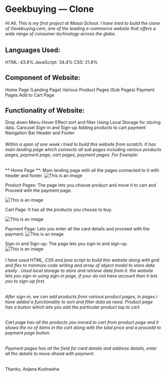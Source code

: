 # Geekbuying — Clone
 ###### Hi All, This is my first project at Masai School. I have tried to build the clone of Geekbuying.com, one of the leading e-commerce website that offers a wide range of consumer technology across the globe.

## Languages Used:
HTML: 43.8%
JavaScript: 34.4%
CSS: 21.8%

## Component of Website:
Home Page (Landing Page)
Various Product Pages (Sub Pages)
Payment Pages
Add to Cart Page

## Functionality of Website:
Drop down Menu
Hover Effect
sort and filter
Using Local Storage for storing data.
Carousel
Sign-in and Sign-up
Adding products to cart
payment
Navigation Bar
Header and Footer

###### Within a span of one week i tried to build this website from scratch. It has main landing page which connects all sub pages including various products pages, payment page, cart pages, payment pages. For Example:

** Home Page **: Main landing page with all the pages connected to it with header and footer.
![This is an image](https://myoctocat.com/assets/images/base-octocat.svg)


Product Pages: The page lets you choose product and move it to cart and Proceed with the payment page.

![This is an image](https://myoctocat.com/assets/images/base-octocat.svg)


Cart Page: It has all the products you choose to buy.

![This is an image](https://myoctocat.com/assets/images/base-octocat.svg)


Payment Page: Lets you enter all the card details and proceed with the payment.
![This is an image](https://myoctocat.com/assets/images/base-octocat.svg)


Sign-in and Sign-up: The page lets you sign-in and sign-up.
![This is an image](https://myoctocat.com/assets/images/base-octocat.svg)

###### I have used HTML, CSS and java script to build this website along with grid and flex to minimize code writing and array of object model to store data easily . Used local storage to store and retrieve data from it. the website lets you sign-in using sign-in page, if your do not have account then it lets you to sign-up first.

###### After sign-in, we can add products from various product pages, in pages i have added a functionality to sort and filter data as need. Product page has a button which lets you add the particular product top to cart.

###### Cart page has all the products you moved to cart from product page and it shows the no of items in the cart along with the total price and a procedd to payment page button.

###### Payment pages has all the field for card details and address details, enter all the details to move ahead with payment.

Thanks,
Anjana Kushwaha
